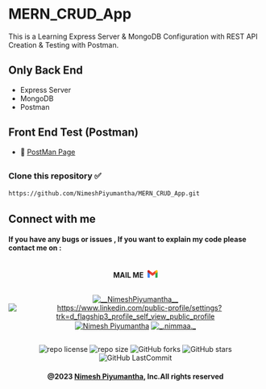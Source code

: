 # MERN_CRUD_App

This is a Learning Express Server & MongoDB Configuration with REST API Creation & Testing with Postman.

## Only Back End

* Express Server
* MongoDB
* Postman


## Front End Test (Postman)
* 🔗 <a href="https://documenter.getpostman.com/view/21678240/2s8ZDX3Mvr" target="_blank">PostMan Page</a>

##

###  
### Clone this repository ✅
```md
https://github.com/NimeshPiyumantha/MERN_CRUD_App.git
```
##  Connect with me
#### If you have any bugs or issues , If you want to explain my code please contact me on :
<div align="center">
 <br><b>MAIL ME</b>&nbsp;
  <a href="mailto:nimeshpiyumantha11@gmail.com">
      <img width="20px" src="https://github.com/NimeshPiyumantha/red-alpha/blob/main/gmail.svg" />
  </a></p>

 </div>


##
<p align="center">
<a href="https://twitter.com/NPiyumantha60"><img align="center" src="https://raw.githubusercontent.com/rahuldkjain/github-profile-readme-generator/master/src/images/icons/Social/twitter.svg" alt="__NimeshPiyumantha__" height="30" width="40" /></a>
<a href="https://www.linkedin.com/in/nimesh-piyumantha-33736a222" target="blank"><img align="center" src="https://raw.githubusercontent.com/rahuldkjain/github-profile-readme-generator/master/src/images/icons/Social/linked-in-alt.svg" alt="https://www.linkedin.com/public-profile/settings?trk=d_flagship3_profile_self_view_public_profile" height="30" width="40" /></a>
<a href="https://www.facebook.com/profile.php?id=100025931563090" target="blank"><img align="center" src="https://raw.githubusercontent.com/rahuldkjain/github-profile-readme-generator/master/src/images/icons/Social/facebook.svg" alt="Nimesh Piyumantha" height="30" width="40" /></a>
<a href="https://www.instagram.com/_.nimmaa._/" target="blank"><img align="center" src="https://raw.githubusercontent.com/rahuldkjain/github-profile-readme-generator/master/src/images/icons/Social/instagram.svg" alt="_.nimmaa._" height="30" width="40" /></a>
</p>

##
<div align="center">

![repo license](https://img.shields.io/github/license/NimeshPiyumantha/MERN_CRUD_App?&labelColor=black&color=3867d6&style=for-the-badge)
![repo size](https://img.shields.io/github/repo-size/NimeshPiyumantha/MERN_CRUD_App?label=Repo%20Size&style=for-the-badge&labelColor=black&color=20bf6b)
![GitHub forks](https://img.shields.io/github/forks/NimeshPiyumantha/MERN_CRUD_App?&labelColor=black&color=0fb9b1&style=for-the-badge)
![GitHub stars](https://img.shields.io/github/stars/NimeshPiyumantha/MERN_CRUD_App?&labelColor=black&color=f7b731&style=for-the-badge)
![GitHub LastCommit](https://img.shields.io/github/last-commit/NimeshPiyumantha/MERN_CRUD_App?logo=github&labelColor=black&color=d1d8e0&style=for-the-badge)
</div>

<div align="center">

#### @2023 [Nimesh Piyumantha](https://github.com/NimeshPiyumantha/), Inc.All rights reserved
</div>
